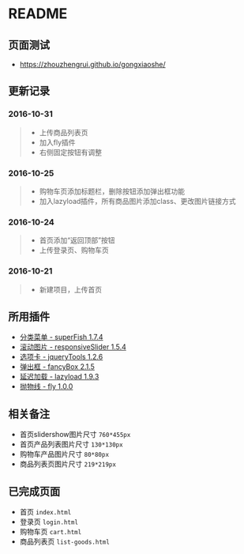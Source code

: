 # README

## 页面测试

- <https://zhouzhengrui.github.io/gongxiaoshe/>

## 更新记录

### 2016-10-31

> - 上传商品列表页
> - 加入fly插件
> - 右侧固定按钮有调整

### 2016-10-25

> - 购物车页添加标题栏，删除按钮添加弹出框功能
> - 加入lazyload插件，所有商品图片添加class、更改图片链接方式

### 2016-10-24

> - 首页添加“返回顶部”按钮
> - 上传登录页、购物车页

### 2016-10-21

> - 新建项目，上传首页

## 所用插件

- [分类菜单 - superFish 1.7.4](http://users.tpg.com.au/j_birch/plugins/superfish/)
- [滚动图片 - responsiveSlider 1.5.4](http://responsiveslides.com/)
- [选项卡 - jqueryTools 1.2.6](http://jquerytools.github.io/)
- [弹出框 - fancyBox 2.1.5](http://fancyapps.com/fancybox/)
- [延迟加载 - lazyload 1.9.3](http://www.appelsiini.net/projects/lazyload)
- [抛物线 - fly 1.0.0](https://github.com/amibug/fly)

## 相关备注

- 首页slidershow图片尺寸 `760*455px`
- 首页产品列表图片尺寸 `130*130px`
- 购物车产品图片尺寸 `80*80px`
- 商品列表页图片尺寸 `219*219px`

## 已完成页面

- 首页 `index.html`
- 登录页 `login.html`
- 购物车页 `cart.html`
- 商品列表页 `list-goods.html`
